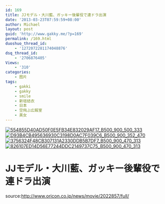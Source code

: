 ```yaml
---
id: 169
title: JJモデル・大川藍、ガッキー後輩役で連ドラ出演
date: '2013-03-23T07:59:59+08:00'
author: Michael
layout: post
guid: 'http://www.gakky.me/?p=169'
permalink: /169.html
duoshuo_thread_id:
    - '1272072281174048876'
dsq_thread_id:
    - '2706876405'
Views:
    - '310'
categories:
    - 图片
tags:
    - gakki
    - gakky
    - smile
    - 新垣结衣
    - 日本
    - 空飛ぶ広報室
    - 美女
---
```


[![554855D40AD50F0E5FB34E832029AF17_B500_900_500_333](http://www.yui-aragaki.org/wp-content/uploads/img/554855D40AD50F0E5FB34E832029AF17_B500_900_500_333.jpeg)](http://www.yui-aragaki.org/wp-content/uploads/img/554855D40AD50F0E5FB34E832029AF17_B1280_1280_600_400.jpeg) [![D93B4CB495636930C3198D0AC7F039C6_B500_900_352_470](http://www.yui-aragaki.org/wp-content/uploads/img/D93B4CB495636930C3198D0AC7F039C6_B500_900_352_470.jpeg)](http://www.yui-aragaki.org/wp-content/uploads/img/D93B4CB495636930C3198D0AC7F039C6_B1280_1280_352_470.jpeg) [![3756324F48CB307131A2330DDB5B7DF7_B500_900_470_313](http://www.yui-aragaki.org/wp-content/uploads/img/3756324F48CB307131A2330DDB5B7DF7_B500_900_470_313.jpeg)](http://www.yui-aragaki.org/wp-content/uploads/img/3756324F48CB307131A2330DDB5B7DF7_B1280_1280_470_313.jpeg) [![826107ED14D56E77244DDC2149737C75_B500_900_470_313](http://www.yui-aragaki.org/wp-content/uploads/img/826107ED14D56E77244DDC2149737C75_B500_900_470_313.jpeg)](http://www.yui-aragaki.org/wp-content/uploads/img/826107ED14D56E77244DDC2149737C75_B1280_1280_470_313.jpeg)

# JJモデル・大川藍、ガッキー後輩役で連ドラ出演

source:<http://www.oricon.co.jp/news/movie/2022857/full/>